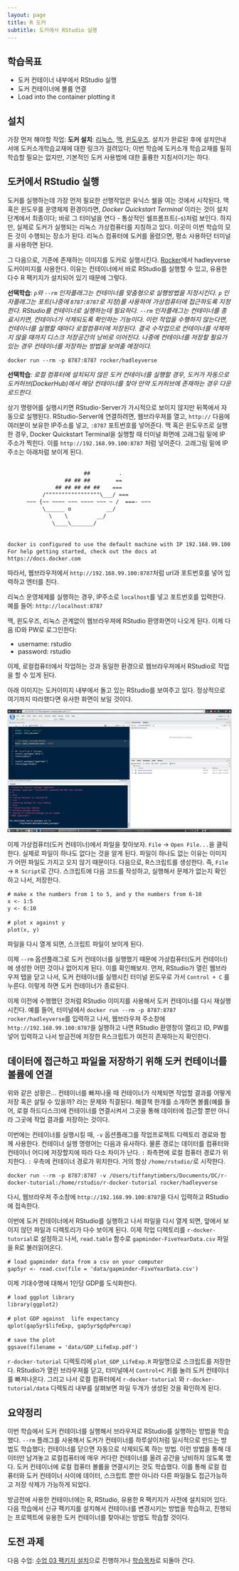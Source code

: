 ```yaml
---
layout: page
title: R 도커
subtitle: 도커에서 RStudio 실행
---
```


## 학습목표
- 도커 컨테이너 내부에서 RStudio 실행
- 도커 컨테이너에 볼륨 연결
- Load into the container plotting it

## 설치

가장 먼저 해야할 작업: **도커 설치**: [리눅스](https://docs.docker.com/linux/step_one/), [맥](https://docs.docker.com/mac/step_one/),  [윈도우즈](https://docs.docker.com/windows/step_one/). 설치가 완료된 후에 설치안내서에 도커소개학습교재에 대한 링크가 걸려있다; 이번 학습에 도커소개 학습교재를 필히 학습할 필요는 없지만, 기본적인 도커 사용법에 대한 훌륭한 지침서이기는 하다.

## 도커에서 RStudio 실행

도커를 실행하는데 가장 먼저 필요한 선행작업은 유닉스 쉘을 여는 것에서 시작된다. 맥 혹은 윈도우를 운영체제 환경이라면, *Docker Quickstart Terminal* 이라는 것이 설치단계에서 최종이다; 바로 그 터미널을 연다 - 통상적인 쉘프롬프트(`~$`)처럼 보인다. 하지만, 실제로 도커가 실행되는 리눅스 가상컴퓨터를 지칭하고 있다. 이곳이 이번 학습의 모든 것이 수행되는 장소가 된다. 리눅스 컴퓨터에 도커를 올렸으면, 평소 사용하던 터미널을 사용하면 된다.


그 다음으로, 기존에 존재하는 이미지를 도커로 실행시킨다.
[Rocker](https://github.com/rocker-org/rocker/wiki)에서 hadleyverse 도커이미지를 사용한다. 이유는 컨테이너에서 바로 RStudio를 실행할 수 있고, 유용한 다수 R 팩키지가 설치되어 있기 때문에 그렇다.
 

**선택학습**: *`p`와 `--rm` 인자플래그는 컨테이너를 맞춤형으로 실행방법을 지정시킨다. `p` 인자플래그는 포트(나중에 `8787:8787`로 지정)를 사용하여 가상컴퓨터에 접근하도록 지정한다. RStudio를 컨테이너로 실행하는데 필요하다. `--rm` 인자플래그는 컨테이너를 종료시키면, 컨테이너가 삭제되도록 확인하는 기능이다. 이런 작업을 수행하지 않는다면, 컨테이너를 실행할 때마다 로컬컴퓨터에 저장된다. 결국 수작업으로 컨테이너를 삭제하지 않을 때까지 디스크 저장공간의 낭비로 이어진다.
나중에 컨테이너를 저장할 필요가 있는 경우 컨테이너를 저장하는 방법을 보여줄 예정이다.*

~~~
docker run --rm -p 8787:8787 rocker/hadleyverse
~~~

**선택학습**:
*로컬 컴퓨터에 설치되지 않은 도커 컨테이너를 실행할 경우,
도커가 자동으로 도커허브(DockerHub)에서 해당 컨테이너를 찾아 만약 도커허브에 존재하는 경우 다운로드한다.*

상기 명령어를 실행시키면 RStudio-Server가 가시적으로 보이지 않지만 뒤쪽에서 자동으로 실행된다. RStudio-Server에 연결하려면, 웹브라우져를 열고, `http://` 다음에 여러분이 보유한 IP주소를 넣고, `:8787` 포트번호를 넣어준다. 맥 혹은 윈도우즈로 실행한 경우, Docker Quickstart Terminal을 실행할 때 터미널 화면에 고래그림 밑에 IP 주소가 찍힌다. 이를 `http://192.168.99.100:8787` 처럼 넣어준다. 고래그림 밑에 IP주소는 아래처럼 보이게 된다.

~~~

                        ##         .
                  ## ## ##        ==
               ## ## ## ## ##    ===
           /"""""""""""""""""\___/ ===
      ~~~ {~~ ~~~~ ~~~ ~~~~ ~~~ ~ /  ===- ~~~
           \______ o           __/
             \    \         __/
              \____\_______/


docker is configured to use the default machine with IP 192.168.99.100
For help getting started, check out the docs at https://docs.docker.com
~~~

따라서, 웹브라우저에서 `http://192.168.99.100:8787`처럼 url과 포트번호를 넣어 입력하고 엔터를 친다. 

리눅스 운영체제를 실행하는 경우, IP주소로 `localhost`를 넣고 포트번호를 입력한다. 예를 들어: `http://localhost:8787`

맥, 윈도우즈, 리눅스 관계없이 웹브라우져에 RStudio 환영화면이 나오게 된다. 이제 다음 ID와 PW로 로그인한다:

* username: rstudio
* password: rstudio

이제, 로컬컴퓨터에서 작업하는 것과 동일한 환경으로 웹브라우져에서 RStudio로 작업을 할 수 있게 된다.

아래 이미지는 도커이미지 내부에서 돌고 있는 RStudio를 보여주고 있다. 정상적으로 여기까지 따라했다면 유사한 화면이 보일 것이다.

![install-pkgs](fig/install-pkgs.png)

이제 가상컴퓨터(도커 컨테이너)에서 파일을 찾아보자.
`File` &rarr; `Open File...`을 클릭한다.
실제로 파일이 하나도 없다는 것을 알게 된다.
파일이 하나도 없는 이유는 이미지가 어떤 파일도 가지고 오지 않기 때문이다. 다음으로, R스크립트를 생성한다. 즉, `File` &rarr; `R Script`로 간다. 스크립트에 다음 코드를 작성하고, 실행해서 문제가 없는지 확인하고 나서, 저장한다.


~~~
# make x the numbers from 1 to 5, and y the numbers from 6-10
x <- 1:5
y <- 6:10

# plot x against y
plot(x, y)
~~~

파일을 다시 열게 되면, 스크립트 파일이 보이게 된다.

이제 `--rm` 옵션플래그로 도커 컨테이너를 실행했기 때문에 가상컴퓨터(도커 컨테이너)에 생성한 어떤 것이나 없어지게 된다.
이를 확인해보자.
먼저, RStudio가 열린 웹브라우져 탭을 닫고 나서, 도커 컨테이너를 실행시킨 터미널 윈도우로 가서 `Control + C` 를 누른다. 이렇게 하면 도커 컨테이너가 종료된다.

이제 이전에 수행했던 것처럼 RStudio 이미지를 사용해서 도커 컨테이너를 다시 재실행시킨다. 예를 들어, 터미널에서 `docker run --rm -p 8787:8787 rocker/hadleyverse`를 입력하고 나서, 웹브라우져 주소창에 `http://192.168.99.100:8787`을 실행하고 나면 RStudio 환영창이 열리고 ID, PW를 넣어 입력하고 나서 방금전에 저장한 R스크립트가 여전히 존재하는지 확인한다.


## 데이터에 접근하고 파일을 저장하기 위해 도커 컨테이너를 볼륨에 연결

위와 같은 상황은... 컨테이너를 빠져나올 때 컨테이너가 삭제되면 작업할 결과를 어떻게 저장 혹은 살릴 수 있을까? 라는 문제와 직결된다.
해결책 한개를 소개하면 볼륨(예를 들어, 로컬 하드디스크)에 컨테이너를 연결시켜서 그곳을 통해 데이터에 접근할 뿐만 아니라 그곳에 작업 결과를 저장하는 것이다.

이번에는 컨테이너를 실행시킬 때, `-v` 옵션플래그를 작업프로젝트 디렉토리 경로와 함께 사용한다. 컨테이너 실행 명령어는 다음과 유사하다. 물론 경로는 데이터를 컴퓨터와 컨테이너 어디에 저장할지에 따라 다소 차이가 난다. `:` 좌측편에 로컬 컴퓨터 경로가 위치한다. `:` 우측에 컨테이너 경로가 위치한다. 거의 항상 `/home/rstudio/`로 시작한다.

~~~
docker run --rm -p 8787:8787 -v /Users/tiffanytimbers/Documents/DC/r-docker-tutorial:/home/rstudio/r-docker-tutorial rocker/hadleyverse
~~~

다시, 웹브라우져 주소창에 `http://192.168.99.100:8787`을 다시 입력하고 RStudio에 접속한다.

이번에 도커 컨테이너에서 RStudio를 실행하고 나서 파일을 다시 열게 되면, 앞에서 보이지 않던 파일과 디렉토리가 다수 보이게 된다.
이제 작업 디렉토리를 `r-docker-tutorial`로 설정하고 나서, `read.table` 함수로 `gapminder-FiveYearData.csv` 파일을 R로 불러읽어온다.

~~~
# load gapminder data from a csv on your computer
gap5yr <- read.csv(file = 'data/gapminder-FiveYearData.csv')
~~~

이제 기대수명에 대해서 1인당 GDP를 도식화한다.

~~~
# load ggplot library
library(ggplot2)

# plot GDP against  life expectancy
qplot(gap5yr$lifeExp, gap5yr$gdpPercap)

# save the plot
ggsave(filename = 'data/GDP_LifeExp.pdf')
~~~

`r-docker-tutorial` 디렉토리에 `plot_GDP_LifeExp.R` 파일명으로 스크립트를 저장한다. RStudio가 열린 브라우져를 닫고, 터미널에서  `Control+C` 키를 눌러 도커 컨테이너를 빠져나온다.
그리고 나서 로컬 컴퓨터에서 `r-docker-tutorial` 와 `r-docker-tutorial/data` 디렉토리 내부를 살펴보면 파일 두개가 생성된 것을 확인하게 된다.

## 요약정리

이번 학습에서 도커 컨테이너를 실행해서 브라우져로 RStudio를 실행하는 방법을 학습했다. `--rm` 플래그를 사용해서 도커가 컨테이너를 하루살이처럼 일시적으로 만드는 방법도 학습했다; 컨테이너를 닫으면 자동으로 삭제되도록 하는 방법.
이런 방법을 통해 데이터만 남겨놓고 로컬컴퓨터에 매우 커다란 컨테이너를 올려 공간을 낭비하지 않도록 했다. 도커 컨테이너에 로컬 컴퓨터 볼륨을 연결시키는 것도 학습했다. 이를 통해 로컬 컴퓨터와 도커 컨테이너 사이에 데이터, 스크립트 뿐만 아니라 다른 파일들도 접근가능하고 저장 삭제가 가능하게 되었다.

방금전에 사용한 컨테이너에는 R, RStudio, 유용한 R 팩키지가 사전에 설치되어 있다. 다음 학습에서 신규 팩키지를 설치해서 컨테이너를 변경시키는 방법을 학습하고, 진행되는 프로젝트에 유용한 도커 컨테이너를 찾아내는 방법도 학습할 것이다.

## 도전 과제

다음 수업: [수업 03 팩키지 설치](03-install-packages.html)으로 진행하거나 
[학습목차](index.html)로 되돌아 간다.